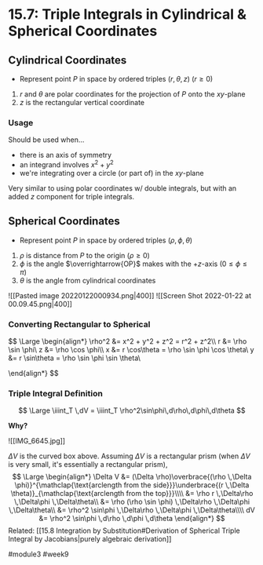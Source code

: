# 15.7: Triple Integrals in Cylindrical & Spherical Coordinates
## Cylindrical Coordinates
- Represent point $P$ in space by ordered triples $(r, \theta, z) \text{ } (r \geq 0)$

1. $r$ and $\theta$ are polar coordinates for the projection of $P$ onto the $xy$-plane
2. $z$ is the rectangular vertical coordinate

### Usage
Should be used when...
- there is an axis of symmetry
- an integrand involves $x^2 + y^2$
- we're integrating over a circle (or part of) in the $xy$-plane

Very similar to using polar coordinates w/ double integrals, but with an added $z$ component for triple integrals.

## Spherical Coordinates
- Represent point $P$ in space by ordered triples $(\rho, \phi, \theta)$

1. $\rho$ is distance from $P$ to the origin $(\rho \geq 0)$
2. $\phi$ is the angle $\overrightarrow{OP}$ makes with the $+z$-axis $(0 \leq \phi \leq \pi)$
3. $\theta$ is the angle from cylindrical coordinates

![[Pasted image 20220122000934.png|400]]
![[Screen Shot 2022-01-22 at 00.09.45.png|400]]

### Converting Rectangular to Spherical
$$
\Large
\begin{align*}
\rho^2 &= x^2 + y^2 + z^2 = r^2 + z^2\\\\
r &= \rho \sin \phi\\
z &= \rho \cos \phi\\\\
x &= r \cos\theta = \rho \sin \phi \cos \theta\\
y &= r \sin\theta = \rho \sin \phi \sin \theta\\

\end{align*}
$$

### Triple Integral Definition
$$
\Large
\iiint_T \,dV = \iiint_T \rho^2\sin\phi\,d\rho\,d\phi\,d\theta
$$

**Why?**

![[IMG_6645.jpg]]

$\Delta V$ is the curved box above. Assuming $\Delta V$ is a rectangular prism (when $\Delta V$ is very small, it's essentially a rectangular prism),
$$
\Large
\begin{align*}
\Delta V &= (\Delta \rho)\overbrace{(\rho \,\Delta \phi)}^{\mathclap{\text{arclength from the side}}}\underbrace{(r \,\Delta \theta)}_{\mathclap{\text{arclength from the top}}}\\\\
&= \rho r \,\Delta\rho \,\Delta\phi \,\Delta\theta\\
&= \rho (\rho \sin \phi) \,\Delta\rho \,\Delta\phi \,\Delta\theta\\
&= \rho^2 \sin\phi \,\Delta\rho \,\Delta\phi \,\Delta\theta\\\\
dV &= \rho^2 \sin\phi \,d\rho \,d\phi \,d\theta
\end{align*}
$$
Related: [[15.8 Integration by Substitution#Derivation of Spherical Triple Integral by Jacobians|purely algebraic derivation]]

#module3 #week9